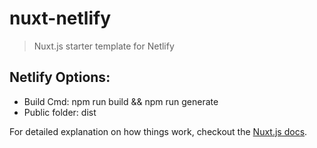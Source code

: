 # nuxt-netlify

> Nuxt.js starter template for Netlify

## Netlify Options:

- Build Cmd: npm run build && npm run generate
- Public folder: dist

For detailed explanation on how things work, checkout the [Nuxt.js docs](https://github.com/nuxt/nuxt.js).
